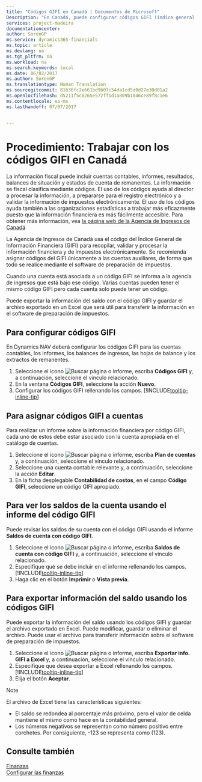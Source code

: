 ```yaml
---
title: "Códigos GIFI en Canadá | Documentos de Microsoft"
Description: "En Canadá, puede configurar códigos GIFI (índice general de información financiera) y asignarlos a cuentas contables"
services: project-madeira
documentationcenter: 
author: SorenGP
ms.service: dynamics365-financials
ms.topic: article
ms.devlang: na
ms.tgt_pltfrm: na
ms.workload: na
ms.search.keywords: local
ms.date: 06/02/2017
ms.author: SorenGP
ms.translationtype: Human Translation
ms.sourcegitcommit: 81636fc2e661bd9b07c54da1cd5d0d27e30d01a2
ms.openlocfilehash: d5211f5c8265e572ff1d1a809b1046ce89f8c1e6
ms.contentlocale: es-mx
ms.lasthandoff: 07/07/2017


---
```

# <a name="how-to-work-with-gifi-codes-in-canada"></a>Procedimiento: Trabajar con los códigos GIFI en Canadá
La información fiscal puede incluir cuentas contables, informes, resultados, balances de situación y estados de cuenta de remanentes. La información se fiscal clasifica mediante códigos. El uso de los códigos ayuda al director a procesar la información, a prepararse para el registro electrónico y a validar la información de impuestos electrónicamente. El uso de los códigos ayuda también a las organizaciones estadísticas a trabajar más eficazmente puesto que la información financiera es más fácilmente accesible. Para obtener más información, vea [la página web de la Agencia de Ingresos de Canadá](http://www.cra-arc.gc.ca/)

La Agencia de Ingresos de Canadá usa el código del Índice General de Información Financiera (GIFI) para recopilar, validar y procesar la información financiera y de impuestos electrónicamente. Se recomienda asignar códigos del GIFI únicamente a las cuentas auxiliares, de forma que todo se realice mediante el software de preparación de impuestos.

Cuando una cuenta está asociada a un código GIFI se informa a la agencia de ingresos que está bajo ese código. Varias cuentas pueden tener el mismo código GIFI pero cada cuenta solo puede tener un código.

Puede exportar la información del saldo con el código GIFI y guardar el archivo exportado en un Excel que será útil para transferir la información en el software de preparación de impuestos.

## <a name="to-set-up-gifi-codes"></a>Para configurar códigos GIFI
En Dynamics NAV deberá configurar los códigos GIFI para las cuentas contables, los informes, los balances de ingresos, las hojas de balance y los extractos de remanentes.

1. Seleccione el icono ![Buscar página o informe](media/ui-search/search_small.png "icono Buscar página o informe"), escriba **Códigos GIFI** y, a continuación, seleccione el vínculo relacionado.
2. En la ventana **Códigos GIFI**, seleccione la acción **Nuevo**.
3. Configurar los códigos GIFI rellenando los campos. [!INCLUDE[tooltip-inline-tip](includes/tooltip-inline-tip_md.md)]

## <a name="to-associate-gifi-codes-with-gl-accounts"></a>Para asignar códigos GIFI a cuentas
Para realizar un informe sobre la información financiera por código GIFI, cada uno de estos debe estar asociado con la cuenta apropiada en el catálogo de cuentas.

1. Seleccione el icono ![Buscar página o informe](media/ui-search/search_small.png "icono Buscar página o informe"), escriba **Plan de cuentas** y, a continuación, seleccione el vínculo relacionado.
2. Seleccione una cuenta contable relevante y, a continuación, seleccione la acción **Editar**.
3. En la ficha desplegable **Contabilidad de costos**, en el campo **Código GIFI**, seleccione un código GIFI apropiado.

## <a name="to-view-account-balances-using-the-gifi-code-report"></a>Para ver los saldos de la cuenta usando el informe del código GIFI
Puede revisar los saldos de su cuenta con el código GIFI usando el informe **Saldos de cuenta con código GIFI**.

1. Seleccione el icono ![Buscar página o informe](media/ui-search/search_small.png "icono Buscar página o informe"), escriba **Saldos de cuenta con código GIFI** y, a continuación, seleccione el vínculo relacionado.
2. Especifique qué se debe incluir en el informe rellenando los campos. [!INCLUDE[tooltip-inline-tip](includes/tooltip-inline-tip_md.md)]
3. Haga clic en el botón **Imprimir** o **Vista previa**.

## <a name="to-export-balance-information-using-gifi-codes"></a>Para exportar información del saldo usando los códigos GIFI
Puede exportar la información del saldo usando los códigos GIFI y guardar el archivo exportado en Excel. Puede modificar, guardar o eliminar el archivo. Puede usar el archivo para transferir información sobre el software de preparación de impuestos.

1. Seleccione el icono ![Buscar página o informe](media/ui-search/search_small.png "icono Buscar página o informe"), escriba **Exportar info. GIFI a Excel** y, a continuación, seleccione el vínculo relacionado.
2. Especifique que desea exportar a Excel rellenando los campos. [!INCLUDE[tooltip-inline-tip](includes/tooltip-inline-tip_md.md)]
3. Elija el botón **Aceptar**.

> [!NOTE]  
>   El archivo de Excel tiene las características siguientes:

* El saldo se redondea al porcentaje más próximo, pero el valor de celda mantiene el mismo como hace en la contabilidad general.
* Los números negativos se representan como número positivo entre corchetes. Por consiguiente, -123 se representa como (123).

## <a name="see-also"></a>Consulte también
[Finanzas](finance.md)   
[Configurar las finanzas](finance-setup-finance.md)

